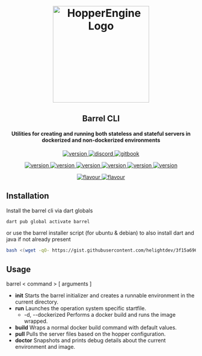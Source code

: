<h1 align="center">
  <br>
  <img src="https://camo.githubusercontent.com/7aa45eaab667b13a31d0fbf73e7ecdeb0e8c0369c799b32affd1d6ad6985362d/68747470733a2f2f7374617469632e77696b69612e6e6f636f6f6b69652e6e65742f6d696e6563726166745f67616d6570656469612f696d616765732f322f32312f42617272656c5f253238552532395f4a45315f4245312e706e672f7265766973696f6e2f6c61746573743f63623d3230323030323234323230343233" alt="HopperEngine Logo" width="256">
  <br>
</h1>

<h2 align="center">Barrel CLI</h4>
<h4 align="center">Utilities for creating and running both stateless and stateful servers in dockerized and non-dockerized environments</h4>

<p align="center">
    <a href="https://getbukkit.org/get/RD0y91OTotryPrElNQe4ovBLDNweoO5Z/">
        <img alt="version" src="https://img.shields.io/badge/version-1.0 Pre Release-brightgreen"/>
    </a>
    <a href="https://discord.gg/hNF4cD4KrW">
        <img alt="discord" src="https://img.shields.io/discord/713148399787966474?label=chat&logo=discord"/>
    </a>
    <a href="https://helightdevalt.gitbook.io/hopper/" >
        <img alt="gitbook" src="https://img.shields.io/badge/docs-gitbook-brightgreen"/>
    </a>
</p>
<p align="center">
    <a href="https://getbukkit.org/get/RD0y91OTotryPrElNQe4ovBLDNweoO5Z/">
        <img alt="version" src="https://img.shields.io/badge/supports-1.18.2-blueviolet"/>
    </a>
    <a href="https://getbukkit.org/get/RD0y91OTotryPrElNQe4ovBLDNweoO5Z/">
        <img alt="version" src="https://img.shields.io/badge/supports-1.18.1-blueviolet"/>
    </a>
    <a href="https://getbukkit.org/get/RD0y91OTotryPrElNQe4ovBLDNweoO5Z/">
        <img alt="version" src="https://img.shields.io/badge/supports-1.17.1-blueviolet"/>
    </a>
    <a href="https://getbukkit.org/get/RD0y91OTotryPrElNQe4ovBLDNweoO5Z/">
        <img alt="version" src="https://img.shields.io/badge/supports-1.16.5-blueviolet"/>
    </a>
 <a href="https://getbukkit.org/get/RD0y91OTotryPrElNQe4ovBLDNweoO5Z/">
        <img alt="version" src="https://img.shields.io/badge/supports-1.12.2-blueviolet"/>
    </a>
    <a href="https://getbukkit.org/get/RD0y91OTotryPrElNQe4ovBLDNweoO5Z/">
        <img alt="version" src="https://img.shields.io/badge/supports-1.8.8-blueviolet"/>
    </a>
</p>
<p align="center">
    <a href="https://getbukkit.org/get/RD0y91OTotryPrElNQe4ovBLDNweoO5Z/">
        <img alt="flavour" src="https://img.shields.io/badge/flavour-paperspigot-blue"/>
    </a>
    <a href="https://getbukkit.org/get/RD0y91OTotryPrElNQe4ovBLDNweoO5Z/">
        <img alt="flavour" src="https://img.shields.io/badge/flavour-spigot-blue"/>
    </a>
</p>

## Installation
Install the barrel cli via dart globals
```bash
dart pub global activate barrel
```
or use the barrel installer script (for ubuntu & debian) to also install
dart and java if not already present
```bash
bash <(wget -qO- https://gist.githubusercontent.com/helightdev/3f15a696d66921b1e47d077f3243a96b/raw/6d4f1fcd3a1e70d084d40235e23c3b86b8fe7825/installer.sh)
```

## Usage
barrel < command > [ arguments ]

* **init**        Starts the barrel initializer and creates a runnable environment in the current directory.  
* **run**         Launches the operation system specific startfile.  
  * -d, --dockerized    Performs a docker build and runs the image wrapped.  
* **build**       Wraps a normal docker build command with default values.  
* **pull**        Pulls the server files based on the hopper configuration.  
* **doctor**      Snapshots and prints debug details about the current environment and image.  
